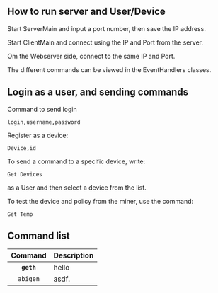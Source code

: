 ## How to run server and User/Device

Start ServerMain and input a port number, then save the IP address.

Start ClientMain and connect using the IP and Port from the server.

Om the Webserver side, connect to the same IP and Port.

The different commands can be viewed in the EventHandlers classes.


## Login as a user, and sending commands

Command to send login

    login,username,password

Register as a device:

    Device,id

To send a command to a specific device, write:

    Get Devices
  
as a User and then select a device from the list.

To test the device and policy from the miner, use the command:

    Get Temp

## Command list

| Command    | Description |
|:----------:|-------------|
| **`geth`** | hello |
| `abigen` | asdf. |
